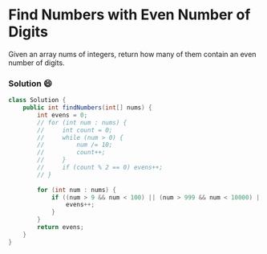 # Find Numbers with Even Number of Digits
Given an array nums of integers, return how many of them contain an even number of digits.

### Solution :smile:
```java
class Solution {
    public int findNumbers(int[] nums) {
        int evens = 0;
        // for (int num : nums) {
        //     int count = 0;
        //     while (num > 0) {
        //         num /= 10;
        //         count++;
        //     }
        //     if (count % 2 == 0) evens++;
        // }
        
        for (int num : nums) {
            if ((num > 9 && num < 100) || (num > 999 && num < 10000) || num == 100000) {
                evens++;
            }
        }
        return evens;
    }
}
```
